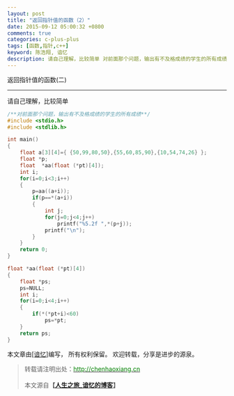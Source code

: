 ```yaml
---
layout: post
title: "返回指针值的函数（2）"
date: 2015-09-12 05:00:32 +0800
comments: true
categories: c-plus-plus
tags: [函数,指针,c++]
keyword: 陈浩翔, 谙忆
description: 请自己理解，比较简单 对前面那个问题，输出有不及格成绩的学生的所有成绩
---
```


返回指针值的函数(二)

<!-- more -->
----------

请自己理解，比较简单

```C++
/**对前面那个问题，输出有不及格成绩的学生的所有成绩**/
#include <stdio.h>
#include <stdlib.h>

int main()
{
    float a[3][4]={ {50,99,80,50},{55,60,85,90},{10,54,74,26} };
    float *p;
    float  *aa(float (*pt)[4]);
    int i;
    for(i=0;i<3;i++)
    {
        p=aa((a+i));
        if(p==*(a+i))
        {
            int j;
            for(j=0;j<4;j++)
                printf("%5.2f ",*(p+j));
            printf("\n");
        }
    }
    return 0;
}

float *aa(float (*pt)[4])
{
    float *ps;
    ps=NULL;
    int i;
    for(i=0;i<4;i++)
    {
        if(*(*pt+i)<60)
            ps=*pt;
    }
    return ps;
}

```

本文章由<a href="http://chenhaoxiang.cn/">[谙忆]</a>编写， 所有权利保留。 
欢迎转载，分享是进步的源泉。
<blockquote cite='陈浩翔'>
<p background-color='#D3D3D3'>转载请注明出处：<a href='http://chenhaoxiang.cn'><font color="green">http://chenhaoxiang.cn</font></a><br><br>
本文源自<strong>【<a href='http://chenhaoxiang.cn' target='_blank'>人生之旅_谙忆的博客</a>】</strong></p>
</blockquote>
